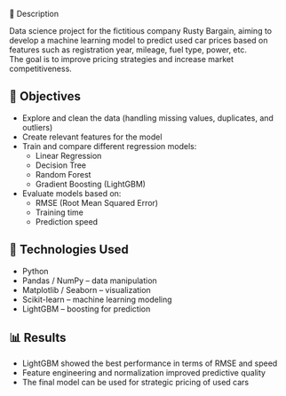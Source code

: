 📖 Description

Data science project for the fictitious company Rusty Bargain, aiming to develop a machine learning model to predict used car prices based on features such as registration year, mileage, fuel type, power, etc.  
The goal is to improve pricing strategies and increase market competitiveness.

## 🎯 Objectives

- Explore and clean the data (handling missing values, duplicates, and outliers)  
- Create relevant features for the model  
- Train and compare different regression models:
  - Linear Regression  
  - Decision Tree  
  - Random Forest  
  - Gradient Boosting (LightGBM)  
- Evaluate models based on:
  - RMSE (Root Mean Squared Error)  
  - Training time  
  - Prediction speed  

## 🔧 Technologies Used

- Python  
- Pandas / NumPy – data manipulation  
- Matplotlib / Seaborn – visualization  
- Scikit-learn – machine learning modeling  
- LightGBM – boosting for prediction  

## 📊 Results

- LightGBM showed the best performance in terms of RMSE and speed  
- Feature engineering and normalization improved predictive quality  
- The final model can be used for strategic pricing of used cars  
